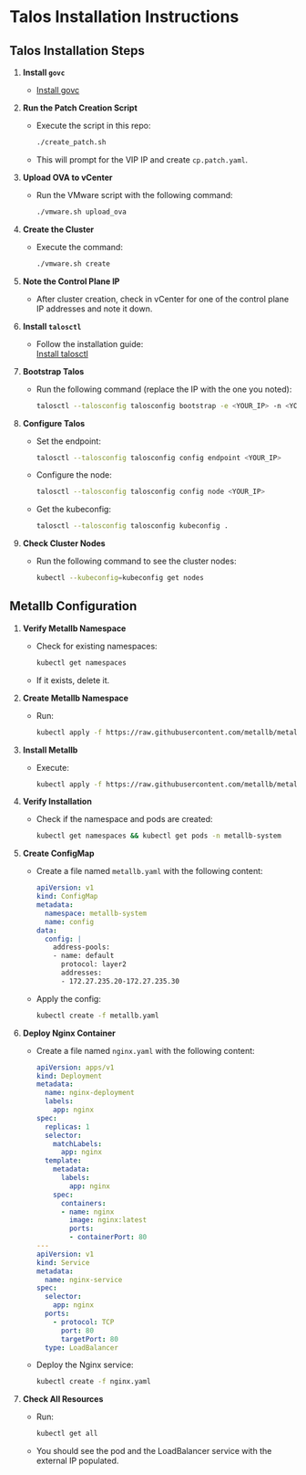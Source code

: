 # Talos Installation Instructions

## Talos Installation Steps

1. **Install `govc`**  
   - [Install govc](https://github.com/vmware/govmomi/blob/main/govc/README.md)

2. **Run the Patch Creation Script**  
   - Execute the script in this repo:  
     ```bash
     ./create_patch.sh
     ```  
   - This will prompt for the VIP IP and create `cp.patch.yaml`.

3. **Upload OVA to vCenter**  
   - Run the VMware script with the following command:  
     ```bash
     ./vmware.sh upload_ova
     ```

4. **Create the Cluster**  
   - Execute the command:  
     ```bash
     ./vmware.sh create
     ```

5. **Note the Control Plane IP**  
   - After cluster creation, check in vCenter for one of the control plane IP addresses and note it down.

6. **Install `talosctl`**  
   - Follow the installation guide:  
     [Install talosctl](https://www.talos.dev/v1.9/talos-guides/install/talosctl/)

7. **Bootstrap Talos**  
   - Run the following command (replace the IP with the one you noted):  
     ```bash
     talosctl --talosconfig talosconfig bootstrap -e <YOUR_IP> -n <YOUR_IP>
     ```

8. **Configure Talos**  
   - Set the endpoint:  
     ```bash
     talosctl --talosconfig talosconfig config endpoint <YOUR_IP>
     ```  
   - Configure the node:  
     ```bash
     talosctl --talosconfig talosconfig config node <YOUR_IP>
     ```  
   - Get the kubeconfig:  
     ```bash
     talosctl --talosconfig talosconfig kubeconfig .
     ```

9. **Check Cluster Nodes**  
   - Run the following command to see the cluster nodes:  
     ```bash
     kubectl --kubeconfig=kubeconfig get nodes
     ```

## Metallb Configuration

1. **Verify Metallb Namespace**  
   - Check for existing namespaces:  
     ```bash
     kubectl get namespaces
     ```  
   - If it exists, delete it.

2. **Create Metallb Namespace**  
   - Run:  
     ```bash
     kubectl apply -f https://raw.githubusercontent.com/metallb/metallb/v0.14.5/manifests/namespace.yaml
     ```

3. **Install Metallb**  
   - Execute:  
     ```bash
     kubectl apply -f https://raw.githubusercontent.com/metallb/metallb/v0.14.5/manifests/metallb.yaml
     ```

4. **Verify Installation**  
   - Check if the namespace and pods are created:  
     ```bash
     kubectl get namespaces && kubectl get pods -n metallb-system
     ```

5. **Create ConfigMap**  
   - Create a file named `metallb.yaml` with the following content:  
     ```yaml
     apiVersion: v1
     kind: ConfigMap
     metadata:
       namespace: metallb-system
       name: config
     data:
       config: |
         address-pools:
         - name: default
           protocol: layer2
           addresses:
           - 172.27.235.20-172.27.235.30
     ```  
   - Apply the config:  
     ```bash
     kubectl create -f metallb.yaml
     ```

6. **Deploy Nginx Container**  
   - Create a file named `nginx.yaml` with the following content:  
     ```yaml
     apiVersion: apps/v1
     kind: Deployment
     metadata:
       name: nginx-deployment
       labels:
         app: nginx
     spec:
       replicas: 1
       selector:
         matchLabels:
           app: nginx
       template:
         metadata:
           labels:
             app: nginx
         spec:
           containers:
           - name: nginx
             image: nginx:latest
             ports:
             - containerPort: 80
     ---
     apiVersion: v1
     kind: Service
     metadata:
       name: nginx-service
     spec:
       selector:
         app: nginx
       ports:
         - protocol: TCP
           port: 80
           targetPort: 80
       type: LoadBalancer
     ```  
   - Deploy the Nginx service:  
     ```bash
     kubectl create -f nginx.yaml
     ```

7. **Check All Resources**  
   - Run:  
     ```bash
     kubectl get all
     ```  
   - You should see the pod and the LoadBalancer service with the external IP populated.
